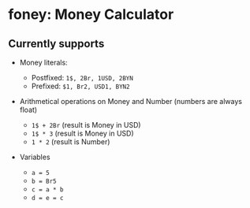 # foney: Money Calculator

## Currently supports

* Money literals: 
    * Postfixed: `1$, 2Br, 1USD, 2BYN`
    * Prefixed: `$1, Br2, USD1, BYN2`

* Arithmetical operations on Money and Number (numbers are always float)
    * `1$ + 2Br` (result is Money in USD) 
    * `1$ * 3` (result is Money in USD)
    * `1 * 2` (result is Number)

* Variables
    * `a = 5`
    * `b = Br5`
    * `c = a * b`
    * `d = e = c`
